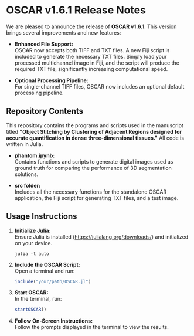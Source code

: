 # OSCAR v1.6.1 Release Notes

We are pleased to announce the release of **OSCAR v1.6.1**. This version brings several improvements and new features:

- **Enhanced File Support:**  
  OSCAR now accepts both TIFF and TXT files. A new Fiji script is included to generate the necessary TXT files. Simply load your processed multichannel image in Fiji, and the script will produce the required TXT file, significantly increasing computational speed.

- **Optional Processing Pipeline:**  
  For single-channel TIFF files, OSCAR now includes an optional default processing pipeline.

## Repository Contents

This repository contains the programs and scripts used in the manuscript titled **"Object Stitching by Clustering of Adjacent Regions designed for accurate quantification in dense three-dimensional tissues."** All code is written in Julia.

- **phantom.ipynb:**  
  Contains functions and scripts to generate digital images used as ground truth for comparing the performance of 3D segmentation solutions.

- **src folder:**  
  Includes all the necessary functions for the standalone OSCAR application, the Fiji script for generating TXT files, and a test image.

## Usage Instructions

1. **Initialize Julia:**  
   Ensure Julia is installed (https://julialang.org/downloads/) and initialized on your device.
   ```console
   julia -t auto
   ```

3. **Include the OSCAR Script:**  
   Open a terminal and run:
   
   ```julia
   include("your/path/OSCAR.jl")
   ```

4. **Start OSCAR:**  
   In the terminal, run:

   ```julia
   startOSCAR()
   ```

5. **Follow On-Screen Instructions:**  
   Follow the prompts displayed in the terminal to view the results.
